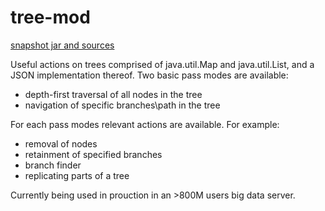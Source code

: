 # tree-mod 

[snapshot jar and sources](https://oss.sonatype.org/content/repositories/snapshots/com/github/erav/tree-mod/0.0.1-SNAPSHOT/)

Useful actions on trees comprised of java.util.Map and java.util.List, and a JSON implementation thereof.
Two basic pass modes are available:
 - depth-first traversal of all nodes in the tree
 - navigation of specific branches\path in the tree

For each pass modes relevant actions are available. For example:
 - removal of nodes
 - retainment of specified branches
 - branch finder
 - replicating parts of a tree

Currently being used in prouction in an >800M users big data server.
